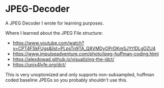 # JPEG-Decoder
A JPEG Decoder I wrote for learning purposes.

Where I learned about the JPEG File structure:
* https://www.youtube.com/watch?v=CPT4FSkFUgs&list=PLpsTn9TA_Q8VMDyOPrDKmSJYt1DLgDZU4
* https://www.impulseadventure.com/photo/jpeg-huffman-coding.html
* https://alexdowad.github.io/visualizing-the-idct/
* https://unix4lyfe.org/dct/

This is very unoptomized and only supports non-subsampled, huffman coded baseline JPEGs so you probably shouldn't use this.

